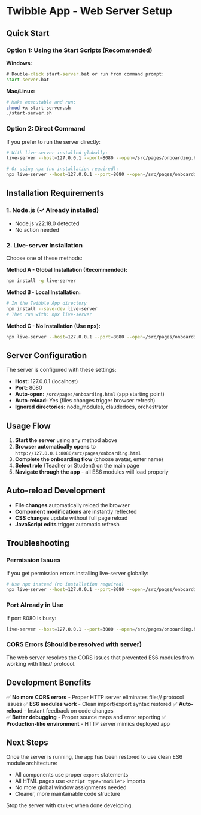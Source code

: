 # Twibble App - Web Server Setup

## Quick Start

### Option 1: Using the Start Scripts (Recommended)

**Windows:**
```cmd
# Double-click start-server.bat or run from command prompt:
start-server.bat
```

**Mac/Linux:**
```bash
# Make executable and run:
chmod +x start-server.sh
./start-server.sh
```

### Option 2: Direct Command

If you prefer to run the server directly:
```bash
# With live-server installed globally:
live-server --host=127.0.0.1 --port=8080 --open=/src/pages/onboarding.html

# Or using npx (no installation required):
npx live-server --host=127.0.0.1 --port=8080 --open=/src/pages/onboarding.html
```

## Installation Requirements

### 1. Node.js (✓ Already installed)
- Node.js v22.18.0 detected
- No action needed

### 2. Live-server Installation

Choose one of these methods:

**Method A - Global Installation (Recommended):**
```bash
npm install -g live-server
```

**Method B - Local Installation:**
```bash
# In the Twibble App directory
npm install --save-dev live-server
# Then run with: npx live-server
```

**Method C - No Installation (Use npx):**
```bash
npx live-server --host=127.0.0.1 --port=8080 --open=/src/pages/onboarding.html
```

## Server Configuration

The server is configured with these settings:
- **Host:** 127.0.0.1 (localhost)
- **Port:** 8080
- **Auto-open:** `/src/pages/onboarding.html` (app starting point)
- **Auto-reload:** Yes (files changes trigger browser refresh)
- **Ignored directories:** node_modules, claudedocs, orchestrator

## Usage Flow

1. **Start the server** using any method above
2. **Browser automatically opens** to `http://127.0.0.1:8080/src/pages/onboarding.html`
3. **Complete the onboarding flow** (choose avatar, enter name)
4. **Select role** (Teacher or Student) on the main page
5. **Navigate through the app** - all ES6 modules will load properly

## Auto-reload Development

- **File changes** automatically reload the browser
- **Component modifications** are instantly reflected
- **CSS changes** update without full page reload
- **JavaScript edits** trigger automatic refresh

## Troubleshooting

### Permission Issues
If you get permission errors installing live-server globally:
```bash
# Use npx instead (no installation required)
npx live-server --host=127.0.0.1 --port=8080 --open=/src/pages/onboarding.html
```

### Port Already in Use
If port 8080 is busy:
```bash
live-server --host=127.0.0.1 --port=3000 --open=/src/pages/onboarding.html
```

### CORS Errors (Should be resolved with server)
The web server resolves the CORS issues that prevented ES6 modules from working with file:// protocol.

## Development Benefits

✅ **No more CORS errors** - Proper HTTP server eliminates file:// protocol issues
✅ **ES6 modules work** - Clean import/export syntax restored
✅ **Auto-reload** - Instant feedback on code changes  
✅ **Better debugging** - Proper source maps and error reporting
✅ **Production-like environment** - HTTP server mimics deployed app

## Next Steps

Once the server is running, the app has been restored to use clean ES6 module architecture:
- All components use proper `export` statements
- All HTML pages use `<script type="module">` imports
- No more global window assignments needed
- Cleaner, more maintainable code structure

Stop the server with `Ctrl+C` when done developing.